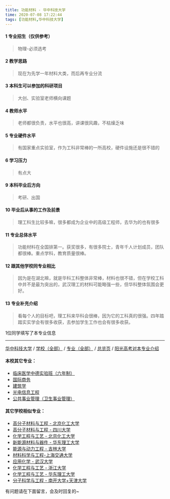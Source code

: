```yaml
---
title: 功能材料 - 华中科技大学
time: 2020-07-08 17:22:44
tags: [功能材料,华中科技大学]
---
```

#### 1 专业招生（仅供参考）  
> 物理-必须选考


#### 2 教学思路
> 现在为先学一年材料大类，而后再专业分流


#### 3 本科生可以参加的科研项目
>  大创、实验室老师横向课题


#### 4 教师水平
> 老师都很负责，水平也很高，讲课很风趣，不枯燥乏味


#### 5 专业硬件水平
> 有国家重点实验室，作为工科非常棒的一所高校，硬件设施还是很不错的


#### 6 学习压力
> 有点大



#### 9 本科毕业后方向
> 考研、出国


#### 10 毕业后从事的工作及前景
> 理工科生比较多嘛，很多都成为企业中的高级工程师，去华为的也有很多


#### 11 专业总体水平
> 功能材料在全国排第一。获奖很多，有很多院士，青年千人计划成员，团队都很棒。重点学科，教育质量很棒。


#### 12 跟其他学校同专业相比
> 因为是在湖北嘛，就是华科工科整体非常棒，材料也很不错，但在学校工科中并不是最为突出的，武汉理工的材料可能略强一些，但华科整体氛围会更好。


#### 13 专业补充介绍
> 看每个人的目标吧，理工科来华科会很棒，因为它的工科真的很强。四年踏踏实实学会有很多收获，去参加学生工作也会有很多收获。

1位同学填写了本专业信息
***
[华中科技大学](http://www.jianshu.com/p/eff87eae638b) / [学校（全部）](http://www.jianshu.com/p/3efa6bcca419) / [专业（全部）](http://www.jianshu.com/p/2d4c6d3552c2) / [总览页](http://www.jianshu.com/p/445daeb4fa00) / [阳光高考对本专业介绍](http://gaokao.chsi.com.cn/sch/zyk/view.do?schId=73395973&specId=164251864)
#### 本校其它专业：
- [临床医学中德实验班（六年制）](http://www.jianshu.com/p/c6c73939dff9) 
- [国际商务](http://www.jianshu.com/p/9d00ee9d91e8)
- [建筑学](http://www.jianshu.com/p/f8b31bbcc6b9)
- [光电信息工程](http://www.jianshu.com/p/11d2b0562ca8)
- [公共事业管理（卫生事业管理）](http://www.jianshu.com/p/f7c26923f336)

#### 其它学校相似专业：
- [高分子材料与工程 - 北京化工大学](http://www.jianshu.com/p/077d326808ab)
- [高分子材料与工程 - 四川大学](http://www.jianshu.com/p/81f8ee185b5e )
- [化学工程与工艺 - 北京化工大学](http://www.jianshu.com/p/27057f73c283 )
- [新能源材料与器件 - 华东理工大学](http://www.jianshu.com/p/5c64dcf7f680)
- [能源与动力工程 - 吉林大学](http://www.jianshu.com/p/f0f5062075b3)
- [材料科学与工程-上海交通大学](http://www.jianshu.com/p/f5e99e8fbc41)
- [应用化学 - 武汉大学](http://www.jianshu.com/p/111bbd38bb69)
- [化学工程与工艺 - 浙江大学](http://www.jianshu.com/p/089b04ed4213)
- [化学工程与工艺 - 华东理工大学](http://www.jianshu.com/p/01ff842a6f1f)
- [分子科学与工程 - 南开大学+天津大学](http://www.jianshu.com/p/ef2a80f7bcd1) 

有问题请在下面留言，会及时回复的~